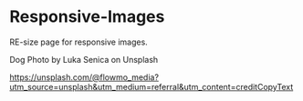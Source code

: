 # Responsive-Images

RE-size page for responsive images.

Dog Photo by Luka Senica on Unsplash

https://unsplash.com/@flowmo_media?utm_source=unsplash&utm_medium=referral&utm_content=creditCopyText